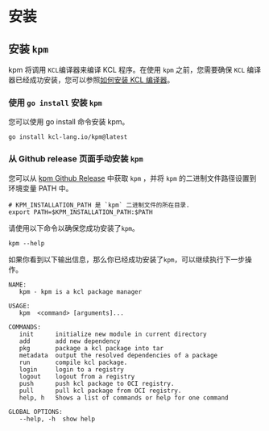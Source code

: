 # 安装

## 安装 `kpm`

kpm 将调用 `KCL`编译器来编译 KCL 程序。在使用 `kpm` 之前，您需要确保 `KCL` 编译器已经成功安装，您可以参照[如何安装 KCL 编译器](https://kcl-lang.io/docs/user_docs/getting-started/install)。

### 使用 `go install` 安装 `kpm`

您可以使用 go install 命令安装 kpm。

```shell
go install kcl-lang.io/kpm@latest
```

### 从 Github release 页面手动安装 `kpm`

您可以从 [kpm Github Release](https://github.com/kcl-lang/kpm/releases) 中获取 `kpm` ，并将 `kpm` 的二进制文件路径设置到环境变量 PATH 中。

```shell
# KPM_INSTALLATION_PATH 是 `kpm` 二进制文件的所在目录.
export PATH=$KPM_INSTALLATION_PATH:$PATH  
```

请使用以下命令以确保您成功安装了`kpm`。

```shell
kpm --help
```

如果你看到以下输出信息，那么你已经成功安装了`kpm`，可以继续执行下一步操作。

```shell
NAME:
   kpm - kpm is a kcl package manager

USAGE:
   kpm  <command> [arguments]...

COMMANDS:
   init      initialize new module in current directory
   add       add new dependency
   pkg       package a kcl package into tar
   metadata  output the resolved dependencies of a package
   run       compile kcl package.
   login     login to a registry
   logout    logout from a registry
   push      push kcl package to OCI registry.
   pull      pull kcl package from OCI registry.
   help, h   Shows a list of commands or help for one command

GLOBAL OPTIONS:
   --help, -h  show help
```
